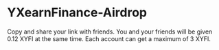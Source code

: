 # YXearnFinance-Airdrop
Copy and share your link with friends. You and your friends will be given 0.12 XYFI at the same time. Each account can get a maximum of 3 XYFI.
